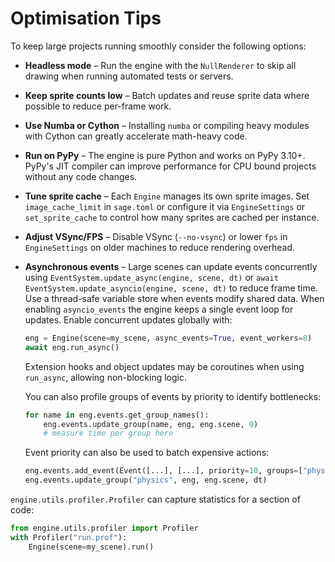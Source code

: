 # Optimisation Tips

To keep large projects running smoothly consider the following options:

- **Headless mode** – Run the engine with the `NullRenderer` to skip all drawing
  when running automated tests or servers.
- **Keep sprite counts low** – Batch updates and reuse sprite data where
  possible to reduce per-frame work.
- **Use Numba or Cython** – Installing `numba` or compiling heavy modules with
  Cython can greatly accelerate math-heavy code.
- **Run on PyPy** – The engine is pure Python and works on PyPy 3.10+. PyPy's
  JIT compiler can improve performance for CPU bound projects without any
  code changes.
- **Tune sprite cache** – Each ``Engine`` manages its own sprite images. Set ``image_cache_limit`` in ``sage.toml`` or configure it via ``EngineSettings`` or ``set_sprite_cache`` to control how many sprites are cached per instance.
- **Adjust VSync/FPS** – Disable VSync (`--no-vsync`) or lower ``fps`` in
  ``EngineSettings`` on older machines to reduce rendering overhead.
- **Asynchronous events** – Large scenes can update events concurrently using `EventSystem.update_async(engine, scene, dt)` or `await EventSystem.update_asyncio(engine, scene, dt)`
  to reduce frame time. Use a thread-safe variable store when events modify shared data.
  When enabling ``asyncio_events`` the engine keeps a single event loop for updates.
  Enable concurrent updates globally with:

  ```python
  eng = Engine(scene=my_scene, async_events=True, event_workers=8)
  await eng.run_async()
  ```
  Extension hooks and object updates may be coroutines when using
  ``run_async``, allowing non-blocking logic.

  You can also profile groups of events by priority to identify bottlenecks:

  ```python
  for name in eng.events.get_group_names():
      eng.events.update_group(name, eng, eng.scene, 0)
      # measure time per group here
  ```
  Event priority can also be used to batch expensive actions:

  ```python
  eng.events.add_event(Event([...], [...], priority=10, groups=["physics"]))
  eng.events.update_group("physics", eng, eng.scene, dt)
  ```

`engine.utils.profiler.Profiler` can capture statistics for a section of code:

```python
from engine.utils.profiler import Profiler
with Profiler("run.prof"):
    Engine(scene=my_scene).run()
```

